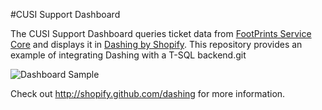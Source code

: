 #CUSI Support Dashboard

The CUSI Support Dashboard queries ticket data from [FootPrints Service Core](http://www.bmc.com/it-solutions/footprints-service-core.html) and displays it in [Dashing by Shopify](http://shopify.github.io/dashing/).  This repository provides an example of integrating Dashing with a T-SQL backend.git

![Dashboard Sample](http://i.imgur.com/Z75uK1I.png)

Check out http://shopify.github.com/dashing for more information.
